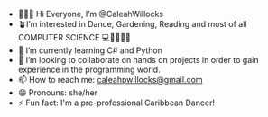 - 🧝🏾‍♀️ Hi Everyone, I’m @CaleahWillocks
- 🪴I’m interested in Dance, Gardening, Reading and most of all COMPUTER SCIENCE 💻👾👩🏽‍💻
- 🌱 I’m currently learning C# and Python
- 💞️ I’m looking to collaborate on hands on projects in order to gain experience in the programming world.
- 📫 How to reach me: caleahpwillocks@gmail.com
- 😄 Pronouns: she/her
- ⚡ Fun fact: I'm a pre-professional Caribbean Dancer!

<!---
CaleahWillocks/CaleahWillocks is a ✨ special ✨ repository because its `README.md` (this file) appears on your GitHub profile.
You can click the Preview link to take a look at your changes.
--->
